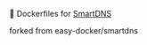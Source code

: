 :whale: Dockerfiles for [SmartDNS](https://github.com/pymumu/smartdns)

forked from easy-docker/smartdns

